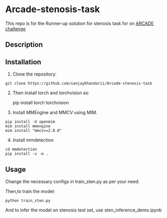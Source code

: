 # Arcade-stenosis-task
This repo is for the Runner-up solution for stenosis task for  on [ARCADE challenge](https://arcade.grand-challenge.org/evaluation/final-phase-stenosis-detection-algorithm-submission/leaderboard/) 


## Description



## Installation


1. Clone the repository:

```shell
git clone https://github.com/sanjaybhandarii/Arcade-stenosis-task
```

2. Then install torch and torchvision as:

    pip install torch torchvision

3. Install MMEngine and MMCV using MIM.

```shell
pip install -U openmim
mim install mmengine
mim install "mmcv>=2.0.0"
```

4. Install mmdetection
```shell
cd mmdetection
pip install -v -e .
```
    

## Usage

Change the necessary configs in train_sten.py as per your need.

Then,to train the model:

    python train_sten.py


And to infer the model on stenosis test set, use sten_inference_demo.ipynb



